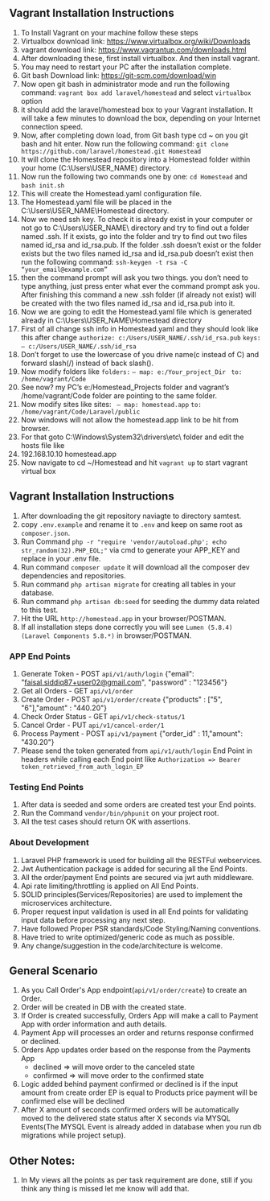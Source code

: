## Vagrant Installation Instructions

1. To Install Vagrant on your machine follow these steps
2. Virtualbox download link: https://www.virtualbox.org/wiki/Downloads
3. vagrant download link: https://www.vagrantup.com/downloads.html
4. After downloading these, first install virtualbox. And then install vagrant. 
5. You may need to restart your PC after the installation complete.
6. Git bash Download link: https://git-scm.com/download/win
7. Now open git bash in administrator mode and run the following command: `vagrant box add laravel/homestead` and select `virtualbox` option
8. it should add the laravel/homestead box to your Vagrant installation. It will take a few minutes to download the box, depending on your Internet connection speed.
9. Now, after completing down load, from Git bash type cd ~ on you git bash and hit enter. Now run the following command:
`git clone https://github.com/laravel/homestead.git Homestead`
10. It will clone the Homestead repository into a Homestead folder within your home (C:\Users\USER_NAME) directory.
11. Now run the following two commands one by one: `cd Homestead` and `bash init.sh`
12. This will create the Homestead.yaml configuration file. 
13. The Homestead.yaml file will be placed in the C:\Users\USER_NAME\Homestead directory.
14. Now we need ssh key. To check it is already exist in your computer or not go to C:\Users\USER_NAME\ directory and try to find out a folder named .ssh. If it exists, go into the folder and try to find out two files named id_rsa and id_rsa.pub. If the folder .ssh doesn’t exist or the folder exists but the two files named id_rsa and id_rsa.pub doesn’t exist then run the following command:
`ssh-keygen -t rsa -C “your_email@example.com”`
15. then the command prompt will ask you two things. you don’t need to type anything, just press enter what ever the command prompt ask you. After finishing this command a new .ssh folder (if already not exist) will be created with the two files named id_rsa and id_rsa.pub into it.
16. Now we are going to edit the Homestead.yaml file which is generated already in  C:\Users\USER_NAME\Homestead directory
17. First of all change ssh info in Homestead.yaml and they should look like this after change
`authorize: c:/Users/USER_NAME/.ssh/id_rsa.pub`
`keys:`
 `— c:/Users/USER_NAME/.ssh/id_rsa`
18. Don’t forget to use the lowercase of you drive name(c instead of C) and forward slash(/) instead of back slash(\). 
19. Now modify folders like
`folders:`
 `— map: e:/Your_project_Dir`
` to: /home/vagrant/Code`
20. See now? my PC’s e:/Homestead_Projects folder and vagrant’s /home/vagrant/Code folder are pointing to the same folder.
21. Now modify sites like
sites:
` — map: homestead.app`
 `to: /home/vagrant/Code/Laravel/public`
22. Now windows will not allow the homestead.app link to be hit from browser. 
23. For that goto C:\Windows\System32\drivers\etc\ folder and edit the hosts file like
24. 192.168.10.10 homestead.app
25. Now navigate to cd ~/Homestead and hit `vagrant up` to start vagrant virtual box

## Vagrant Installation Instructions

1. After downloading the git repository naviagte to directory samtest.
2. copy `.env.example` and rename it to `.env` and keep on same root as `composer.json`.
3. Run Command `php -r "require 'vendor/autoload.php'; echo str_random(32).PHP_EOL;"` via cmd to generate your APP_KEY and replace in your .env file.
4. Run command `composer update` it will download all the composer dev dependencies and repositories.
5. Run command `php artisan migrate` for creating all tables in your database.
6. Run command `php artisan db:seed` for seeding the dummy data related to this test.
7. Hit the URL `http://homestead.app` in your browser/POSTMAN.
9. If all installation steps done correctly you will see `Lumen (5.8.4) (Laravel Components 5.8.*)` in browser/POSTMAN.

### APP End Points

1. Generate Token - POST `api/v1/auth/login` {"email": "faisal.siddiq87+user02@gmail.com", "password" : "123456"}
2. Get all Orders - GET `api/v1/order`
3. Create Order   - POST `api/v1/order/create` {"products" : ["5", "6"],"amount" : "440.20"}
4. Check Order Status - GET `api/v1/check-status/1`
5. Cancel Order - PUT `api/v1/cancel-order/1`
6. Process Payment - POST `api/v1/payment` {"order_id" : 11,"amount": "430.20"}
7. Please send the token generated from `api/v1/auth/login` End Point in headers while calling each End point like
`Authorization => Bearer token_retrieved_from_auth_login_EP`

### Testing End Points

1. After data is seeded and some orders are created test your End points.
2. Run the Command `vendor/bin/phpunit` on your project root.
3. All the test cases should return OK with assertions.

### About Development

1. Laravel PHP framework is used for building all the RESTFul webservices.
2. Jwt Authentication package is added for securing all the End Points.
3. All the order/payment End points are secured via jwt auth middleware.
4. Api rate limiting/throttling is applied on All End Points.
5. SOLID principles(Services/Repositories) are used to implement the microservices architecture.
6. Proper request input validation is used in all End points for validating input data before processing any next step.
7. Have followed Proper PSR standards/Code Styling/Naming conventions.
8. Have tried to write optimized/generic code as much as possible.
9. Any change/suggestion in the code/architecture is welcome.

## General Scenario 

1. As you Call Order's App endpoint(`api/v1/order/create`) to create an Order.
2. Order will be created in DB with the created state.
3. If Order is created successfully, Orders App will make a call to Payment App with order information and auth details.
4. Payment App will processes an order and returns response confirmed or declined.
5. Orders App updates order based on the response from the Payments App
   * declined ⇒ will move order to the canceled state
   * confirmed ⇒ will move order to the confirmed state
6. Logic added behind payment confirmed or declined is if the input amount from create order EP is equal to Products price payment will be confirmed else will be declined
7. After X amount of seconds confirmed orders will be automatically moved to the delivered state status after X seconds via MYSQL Events(The MYSQL Event is already added in database when you run db migrations while project setup).


## Other Notes:

1. In My views all the points as per task requirement are done, still if you think any thing is missed let me know will add that.
